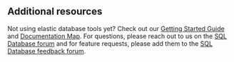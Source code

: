 ## Additional resources

Not using elastic database tools yet? Check out our [Getting Started Guide](../articles/sql-database/sql-database-elastic-scale-get-started.md) and [Documentation Map](https://azure.microsoft.com/documentation/learning-paths/sql-database-elastic-scale/).  For questions, please reach out to us on the [SQL Database forum](http://social.msdn.microsoft.com/forums/azure/home?forum=ssdsgetstarted) and for feature requests, please add them to the [SQL Database feedback forum](https://feedback.azure.com/forums/217321-sql-database/).
